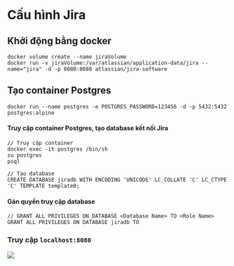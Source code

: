 # Cấu hình Jira

## Khởi động bằng docker

```
docker volume create --name jiraVolume
docker run -v jiraVolume:/var/atlassian/application-data/jira --name="jira" -d -p 8080:8080 atlassian/jira-software
```

## Tạo container Postgres 
```
docker run --name postgres -e POSTGRES_PASSWORD=123456 -d -p 5432:5432 postgres:alpine
```

#### Truy cập container Postgres, tạo database kết nối Jira

```
// Truy cập container
docker exec -it postgres /bin/sh
su postgres
psql
```

```
// Tạo database
CREATE DATABASE jiradb WITH ENCODING 'UNICODE' LC_COLLATE 'C' LC_CTYPE 'C' TEMPLATE template0;
```

####  Gán quyền truy cập database
```
// GRANT ALL PRIVILEGES ON DATABASE <Database Name> TO <Role Name>
GRANT ALL PRIVILEGES ON DATABASE jiradb TO 
```

### Truy cập `localhost:8080`
![](https://i.screenshot.net/48exls7)
